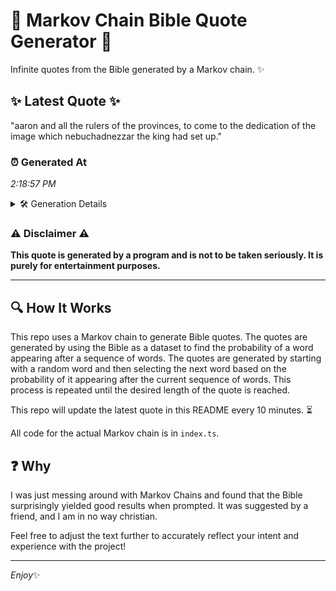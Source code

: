 # 📖 Markov Chain Bible Quote Generator 📖

Infinite quotes from the Bible generated by a Markov chain. ✨

## ✨ Latest Quote ✨
"aaron and all the rulers of the provinces, to come to the dedication of the image which nebuchadnezzar the king had set up."

### ⏰ Generated At
*2:18:57 PM*

<details>
    <summary>🛠️ Generation Details</summary>
    <p>
        <strong>🌱 Seed:</strong> aaron<br>
        <strong>🔄 Iterations:</strong> 22<br>
        <strong>📜 Context History:</strong><br>[ aaron ]: and<br>[ aaron, and ]: all<br>[ aaron, and, all ]: the<br>[ aaron, and, all, the ]: rulers<br>[ aaron, and, all, the, rulers ]: of<br>[ aaron, and, all, the, rulers, of ]: the<br>[ and, all, the, rulers, of, the ]: provinces,<br>[ all, the, rulers, of, the, provinces, ]: to<br>[ the, rulers, of, the, provinces,, to ]: come<br>[ rulers, of, the, provinces,, to, come ]: to<br>[ of, the, provinces,, to, come, to ]: the<br>[ the, provinces,, to, come, to, the ]: dedication<br>[ provinces,, to, come, to, the, dedication ]: of<br>[ to, come, to, the, dedication, of ]: the<br>[ come, to, the, dedication, of, the ]: image<br>[ to, the, dedication, of, the, image ]: which<br>[ the, dedication, of, the, image, which ]: nebuchadnezzar<br>[ dedication, of, the, image, which, nebuchadnezzar ]: the<br>[ of, the, image, which, nebuchadnezzar, the ]: king<br>[ the, image, which, nebuchadnezzar, the, king ]: had<br>[ image, which, nebuchadnezzar, the, king, had ]: set<br>[ which, nebuchadnezzar, the, king, had, set ]: up.<br>
    </p>
</details>

### ⚠️ Disclaimer ⚠️
**This quote is generated by a program and is not to be taken seriously. It is purely for entertainment purposes.**

---

## 🔍 How It Works

This repo uses a Markov chain to generate Bible quotes. The quotes are generated by using the Bible as a dataset to find the probability of a word appearing after a sequence of words. The quotes are generated by starting with a random word and then selecting the next word based on the probability of it appearing after the current sequence of words. This process is repeated until the desired length of the quote is reached.

This repo will update the latest quote in this README every 10 minutes. ⏳

All code for the actual Markov chain is in `index.ts`.

## ❓ Why

I was just messing around with Markov Chains and found that the Bible surprisingly yielded good results when prompted. 
It was suggested by a friend, and I am in no way christian.

Feel free to adjust the text further to accurately reflect your intent and experience with the project!

---

*Enjoy*✨
